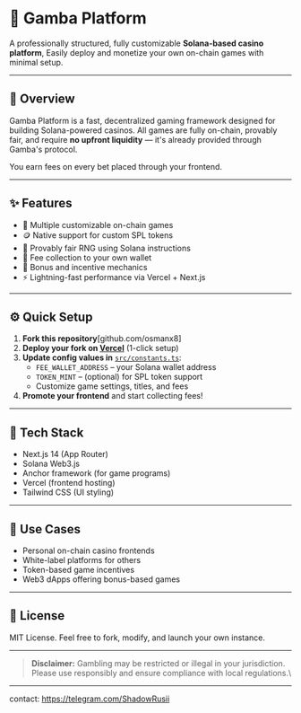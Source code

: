 # 🎰 Gamba Platform

A professionally structured, fully customizable **Solana-based casino platform**, Easily deploy and monetize your own on-chain games with minimal setup.

---

## 🚀 Overview

Gamba Platform is a fast, decentralized gaming framework designed for building Solana-powered casinos. All games are fully on-chain, provably fair, and require **no upfront liquidity** — it's already provided through Gamba's protocol.

You earn fees on every bet placed through your frontend.

---

## ✨ Features

- 🎲 Multiple customizable on-chain games  
- 🪙 Native support for custom SPL tokens  
- 🎯 Provably fair RNG using Solana instructions  
- 💸 Fee collection to your own wallet  
- 🎁 Bonus and incentive mechanics  
- ⚡ Lightning-fast performance via Vercel + Next.js

---

## ⚙️ Quick Setup

1. **Fork this repository**[github.com/osmanx8]
2. **Deploy your fork on [Vercel](https://vercel.com)** (1-click setup)
3. **Update config values in** [`src/constants.ts`](src/constants.ts):
    - `FEE_WALLET_ADDRESS` – your Solana wallet address
    - `TOKEN_MINT` – (optional) for SPL token support
    - Customize game settings, titles, and fees
4. **Promote your frontend** and start collecting fees!

---

## 🧩 Tech Stack

- Next.js 14 (App Router)
- Solana Web3.js
- Anchor framework (for game programs)
- Vercel (frontend hosting)
- Tailwind CSS (UI styling)

---

## 💼 Use Cases

- Personal on-chain casino frontends
- White-label platforms for others
- Token-based game incentives
- Web3 dApps offering bonus-based games

---


## 📄 License

MIT License. Feel free to fork, modify, and launch your own instance.

---

> **Disclaimer:** Gambling may be restricted or illegal in your jurisdiction. Please use responsibly and ensure compliance with local regulations.\
---
contact: https://telegram.com/ShadowRusii
